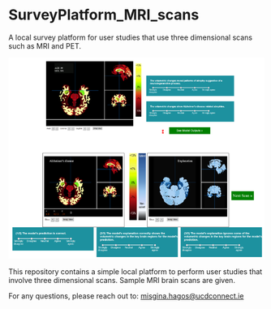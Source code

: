 # SurveyPlatform_MRI_scans
A local survey platform for user studies that use three dimensional scans such as MRI and PET.

![Platform snapshot](https://github.com/Msgun/SurveyPlatform_MRI_scans/blob/main/diagnosis_task-and_model_results_snapshot.PNG)

This repository contains a simple local platform to perform user studies that involve three dimensional scans. Sample MRI brain scans are given.

For any questions, please reach out to: misgina.hagos@ucdconnect.ie